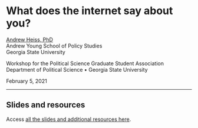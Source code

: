 
# What does the internet say about you?

[Andrew Heiss, PhD](https://www.andrewheiss.com)  
Andrew Young School of Policy Studies  
Georgia State University

Workshop for the Political Science Graduate Student Association  
Department of Political Science • Georgia State University

February 5, 2021

------------------------------------------------------------------------

## Slides and resources

Access [all the slides and additional resources
here](https://talks.andrewheiss.com/2021-02-05_gsu-polisci-web-presence/).

